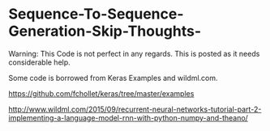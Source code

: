 # Sequence-To-Sequence-Generation-Skip-Thoughts-


Warning: This Code is not perfect in any regards. This is posted as it needs considerable help. 

Some code is borrowed from Keras Examples and wildml.com. 

https://github.com/fchollet/keras/tree/master/examples

http://www.wildml.com/2015/09/recurrent-neural-networks-tutorial-part-2-implementing-a-language-model-rnn-with-python-numpy-and-theano/
